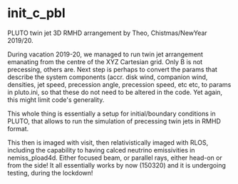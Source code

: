 # init_c_pbl
PLUTO twin jet 3D RMHD arrangement by Theo, Chistmas/NewYear 2019/20.

During vacation 2019-20, we managed to run twin jet arrangement emanating from the centre of the XYZ Cartesian grid. Only B is not precessing, others are. Next step is perhaps to convert the params that describe the system components (accr. disk wind, companion wind, densities, jet speed, precession angle, precession speed, etc etc, to params in pluto.ini, so that these do not need to be altered in the code. Yet again, this might limit code's generality. 

This whole thing is essentially a setup for initial/boundary conditions in PLUTO, that allows to run the simulation of precessing twin jets in RMHD format. 

This then is imaged with visit, then relativistically imaged with RLOS, including the capability to having calced neutrino emissivities in nemiss_pload4d. Either focused beam, or parallel rays, either head-on or from the side! It all essentially works by now (150320) and it is undergoing testing, during the lockdown!
